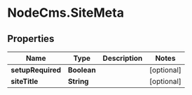 # NodeCms.SiteMeta

## Properties
Name | Type | Description | Notes
------------ | ------------- | ------------- | -------------
**setupRequired** | **Boolean** |  | [optional] 
**siteTitle** | **String** |  | [optional] 


